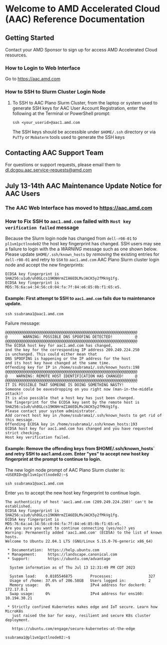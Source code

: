 # Welcome to AMD Accelerated Cloud (AAC) Reference Documentation

## Getting Started
Contact your AMD Sponsor to sign up for access AMD Accelerated Cloud resources.
### How to Login to Web Interface
Go to https://aac.amd.com
### How to SSH to Slurm Cluster Login Node
1. To SSH to AAC Plano Slurm Cluster, from the laptop or system used to generate SSH keys for AAC User Account Registration, enter the following at the Terminal or PowerShell prompt:
   ```
   ssh <your_userid>@aac1.amd.com
   ```
   The SSH keys should be accessible under `$HOME/.ssh` directory or via `PuTTy` or `Mobaterm` tools used to generate the SSH keys

## Contacting AAC Support Team
For questions or support requests, please email them to dl.dcgpu.aac.service-requests@amd.com

## July 13-14th AAC Maintenance Update Notice for AAC Users

### The AAC Web Interface has moved to https://aac.amd.com 

### How to Fix SSH to `aac1.amd.com` failed with `Host key verification failed` message
Because the Slurm login node has changed from `dell-r08-01` to `pl1vm1pctlnode02` the host key fingerprint has changed. SSH users may see a failure to login with the a *WARNING* message such as one shown below. Please update `$HOME/.ssh/known_hosts` by *removing* the existing entries for `dell-r08-01` and retry to `SSH` to `aac1.amd.com` AAC Plano Slurm cluster login node and accept the new fingerprints:
```
ECDSA key fingerprint is SHA256:u1u0/uh0GLcs19KNHrmZIA6EDLMvJACK5y2fMkVg1fg.
ECDSA key fingerprint is MD5:76:6a:a4:34:56:c0:04:fa:7f:84:e6:85:0b:f1:65:e5.
```

#### Example: First attempt to SSH to `aac1.amd.com` fails due to maintenance update.
```
ssh ssubrama1@aac1.amd.com
```
Failure message:
```
@@@@@@@@@@@@@@@@@@@@@@@@@@@@@@@@@@@@@@@@@@@@@@@@@@@@@@@@@@@
@       WARNING: POSSIBLE DNS SPOOFING DETECTED!          @
@@@@@@@@@@@@@@@@@@@@@@@@@@@@@@@@@@@@@@@@@@@@@@@@@@@@@@@@@@@
The ECDSA host key for aac1.amd.com has changed,
and the key for the corresponding IP address 209.249.224.250
is unchanged. This could either mean that
DNS SPOOFING is happening or the IP address for the host
and its host key have changed at the same time.
Offending key for IP in /home/ssubrama1/.ssh/known_hosts:198
@@@@@@@@@@@@@@@@@@@@@@@@@@@@@@@@@@@@@@@@@@@@@@@@@@@@@@@@@@@
@    WARNING: REMOTE HOST IDENTIFICATION HAS CHANGED!     @
@@@@@@@@@@@@@@@@@@@@@@@@@@@@@@@@@@@@@@@@@@@@@@@@@@@@@@@@@@@
IT IS POSSIBLE THAT SOMEONE IS DOING SOMETHING NASTY!
Someone could be eavesdropping on you right now (man-in-the-middle attack)!
It is also possible that a host key has just been changed.
The fingerprint for the ECDSA key sent by the remote host is
SHA256:u1u0/uh0GLcs19KNHrmZIA6EDLMvJACK5y2fMkVg1fg.
Please contact your system administrator.
Add correct host key in /home/ssubrama1/.ssh/known_hosts to get rid of this message.
Offending ECDSA key in /home/ssubrama1/.ssh/known_hosts:193
ECDSA host key for aac1.amd.com has changed and you have requested strict checking.
Host key verification failed.
```

#### Example: Remove the offending keys from $HOME/.ssh/known_hosts` and retry SSH to aac1.amd.com. Enter "yes" to accept new host key fingerprint at the prompt to continue to login. 

The new login node prompt of AAC Plano Slurm cluster is: `<USERID>@pl1vm1pctlnode02:~$`

```
ssh ssubrama1@aac1.amd.com
```
Enter `yes` to accept the new host key fingerprint to continue login.
```
The authenticity of host 'aac1.amd.com (209.249.224.250)' can't be established.
ECDSA key fingerprint is SHA256:u1u0/uh0GLcs19KNHrmZIA6EDLMvJACK5y2fMkVg1fg.
ECDSA key fingerprint is MD5:76:6a:a4:34:56:c0:04:fa:7f:84:e6:85:0b:f1:65:e5.
Are you sure you want to continue connecting (yes/no)? yes
Warning: Permanently added 'aac1.amd.com' (ECDSA) to the list of known hosts.
Welcome to Ubuntu 22.04.1 LTS (GNU/Linux 5.15.0-76-generic x86_64)

 * Documentation:  https://help.ubuntu.com
 * Management:     https://landscape.canonical.com
 * Support:        https://ubuntu.com/advantage

  System information as of Thu Jul 13 12:31:49 PM CDT 2023

  System load:    0.0185546875        Processes:                327
  Usage of /home: 37.6% of 206.58GB   Users logged in:          2
  Memory usage:   0%                  IPv4 address for docker0: 172.17.0.1
  Swap usage:     0%                  IPv4 address for ens160:  10.194.30.21

 * Strictly confined Kubernetes makes edge and IoT secure. Learn how MicroK8s
   just raised the bar for easy, resilient and secure K8s cluster deployment.

   https://ubuntu.com/engage/secure-kubernetes-at-the-edge

ssubrama1@pl1vm1pctlnode02:~$
```


